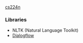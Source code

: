 [cs224n](http://web.stanford.edu/class/cs224n/index.html)


### Libraries
- NLTK (Natural Language Toolkit)
- [Dialogflow](https://github.com/dialogflow)
